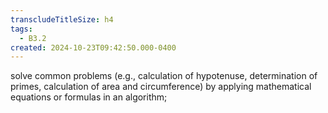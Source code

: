 ```yaml
---
transcludeTitleSize: h4
tags:
  - B3.2
created: 2024-10-23T09:42:50.000-0400
---
```

solve common problems (e.g., calculation of hypotenuse, determination of primes, calculation of area and circumference) by applying mathematical equations or formulas in an algorithm;